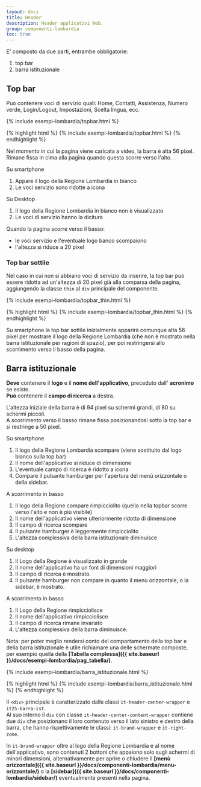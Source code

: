 ```yaml
---
layout: docs
title: Header
description: Header applicativi Web.
group: componenti-lombardia
toc: true
---
```


<!-- Style override for Documentation purposes -->
<style>
  @media (max-width: 991px) {
    .it-header-slim-wrapper .it-header-slim-wrapper-content a.btn-full {
      margin-top: -7px;
    }
  }
  .it25-hamburger-btn-wrapper {
    display: none;
  }
</style>


E' composto da due parti, entrambe obbligatorie:
1. top bar
2. barra istituzionale

## Top bar
Può contenere voci di servizio quali: Home, Contatti, Assistenza, Numero verde, Login/Logout, Impostazioni, Scelta lingua, ecc.

<div class="bd-example">
{% include esempi-lombardia/topbar.html %}
</div>

{% highlight html %}
{% include esempi-lombardia/topbar.html %}
{% endhighlight %}

Nel momento in cui la pagina viene caricata a video, la barra è alta 56 pixel.  
Rimane fissa in cima alla pagina quando questa scorre verso l'alto.

Su smartphone
1. Appare il logo della Regione Lombardia in bianco
2. Le voci servizio sono ridotte a icona

Su Desktop
1. Il logo della Regione Lombardia in bianco non è visualizzato
2. Le voci di servizio hanno la dicitura

Quando la pagina scorre verso il basso:
- le voci servizio e l'eventuale logo banco scompaiono
- l'altezza si riduce a 20 pixel

### Top bar sottile
Nel caso in cui non si abbiano voci di servizio da inserire, la top bar può essere ridotta ad un'altezza di 20 pixel già alla comparsa della pagina, aggiungendo la classe `thin` al `div` principale del componente.

<div class="bd-example">
{% include esempi-lombardia/topbar_thin.html %}
</div>

{% highlight html %}
{% include esempi-lombardia/topbar_thin.html %}
{% endhighlight %}


Su smartphone la top bar sottile inizialmente apparirà comunque alta 56 pixel per mostrare il logo della Regione Lombardia (che non è mostrato nella barra istituzionale per ragioni di spazio), per poi restringersi allo scorrimento verso il basso della pagina.


## Barra istituzionale

**Deve** contenere il **logo** e il **nome dell'applicativo**, preceduto dall' **acronimo** se esiste.  
**Può** contenere il **campo di ricerca** a destra.

L'altezza iniziale della barra è di 94 pixel su schermi grandi, di 80 su schermi piccoli.  
A scorrimento verso il basso rimane fissa posizionandosi sotto la top bar e si restringe a 50 pixel.

Su smartphone
1. Il logo della Regione Lombardia scompare (viene sostituito dal logo bianco sulla top bar)
2. Il nome dell'applicativo si riduce di dimensione
3. L'eventuale campo di ricerca è ridotto a icona
4. Compare il pulsante hamburger per l'apertura del menù orizzontale o della sidebar.

A scorrimento in basso
1. Il logo della Regione compare rimpicciolito (quello nella topbar scorre verso l'alto e non è più visibile)
2. Il nome dell'applicativo viene ulteriormente ridotto di dimensione
3. Il campo di ricerca scompare
4. Il pulsante hamburger è leggermente rimpicciolito
5. L'altezza complessiva della barra istituzionale diminuisce

Su desktop
1. Il Logo della Regione è visualizzato in grande
2. Il nome dell'applicativo ha un font di dimensioni maggiori
3. Il campo di ricerca è mostrato.
4. Il pulsante hamburger non compare in quanto il menù orizzontale, o la sidebar, è mostrato.

A scorrimento in basso
1. Il Logo della Regione rimpicciolisce
2. Il nome dell'applicativo rimpicciolisce
3. Il campo di ricerca rimane invariato
4. L'altezza complessiva della barra diminuisce.

Nota: per poter meglio rendersi conto del comportamento della top bar e della barra istituzionale è utile richiamare una delle schermate composte, per esempio quella della **[Tabella complessa]({{ site.baseurl }}/docs/esempi-lombardia/pag_tabella/)**.

<div class="bd-example">
{% include esempi-lombardia/barra_istituzionale.html %}
</div>

{% highlight html %}
{% include esempi-lombardia/barra_istituzionale.html %}
{% endhighlight %}

Il `<div>` principale è caratterizzato dalle classi `it-header-center-wrapper` e `it25-barra-ist`.  
Al suo interno il `div` con classe `it-header-center-content-wrapper` contiene due `div` che posizionano il loro contenuto verso il lato sinistro e destro della barra, che hanno rispettivamente le classi: `it-brand-wrapper` e `it-right-zone`.  

In  `it-brand-wrapper` oltre al logo della Regione Lombardia e al nome dell'applicativo, sono contenuti 2 bottoni che appaiono solo sugli schermi di minori dimensioni, alternativamente per aprire o chiudere il **[menù orizzontale]({{ site.baseurl }}/docs/componenti-lombardia/menu-orizzontale/)** o la **[sidebar]({{ site.baseurl }}/docs/componenti-lombardia/sidebar/)** eventualmente presenti nella pagina.
